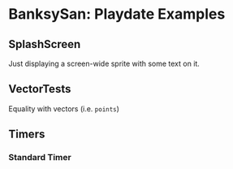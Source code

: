 # BanksySan:  Playdate Examples

## SplashScreen

Just displaying a screen-wide sprite with some text on it.

## VectorTests

Equality with vectors (i.e. `points`)

## Timers

### Standard Timer